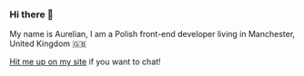 ### Hi there 👋

My name is Aurelian, I am a Polish front-end developer living in Manchester, United Kingdom 🇬🇧 

[Hit me up on my site](https://aurelianspodarec.co.uk/contact/) if you want to chat!
